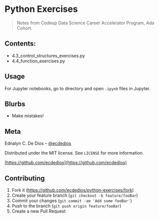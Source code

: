 # Python Exercises
> Notes from Codeup Data Science Career Accelerator Program, Ada Cohort.


## Contents:
- 4.3_control_structures_exercises.py
- 4.4_function_exercises.py


## Usage

For Jupyter notebooks, go to directory and open ``.ipynb`` files in Jupyter.


## Blurbs

- Make mistakes!

## Meta

Ednalyn C. De Dios – [@ecdedios](https://twitter.com/ecdedios)

Distributed under the MIT license. See ``LICENSE`` for more information.

[https://github.com/ecdedios](https://github.com/ecdedios)

## Contributing

1. Fork it (<https://github.com/ecdedios/python-exercises/fork>)
2. Create your feature branch (`git checkout -b feature/fooBar`)
3. Commit your changes (`git commit -am 'Add some fooBar'`)
4. Push to the branch (`git push origin feature/fooBar`)
5. Create a new Pull Request
